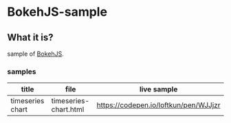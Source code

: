 BokehJS-sample
==================================================

## What it is?
sample of [BokehJS](https://bokeh.pydata.org/en/latest/docs/dev_guide/bokehjs.html).

### samples

| title | file | live sample |
| ----- | ----- | ----- |
| timeseries chart | timeseries-chart.html | https://codepen.io/loftkun/pen/WJJjzr |

